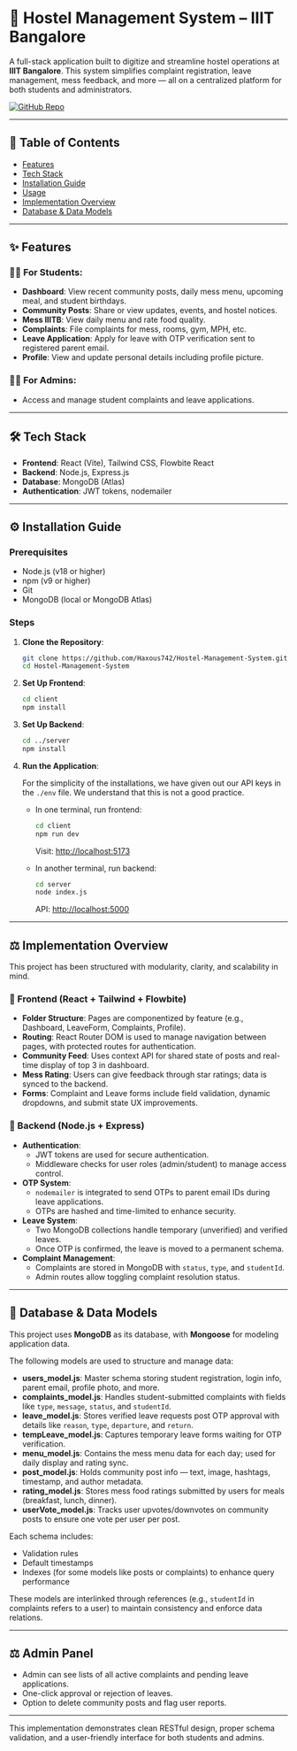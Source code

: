 # 🏨 Hostel Management System – IIIT Bangalore

A full-stack application built to digitize and streamline hostel operations at **IIIT Bangalore**. This system simplifies complaint registration, leave management, mess feedback, and more — all on a centralized platform for both students and administrators.

[![GitHub Repo](https://img.shields.io/badge/Visit%20Repo-%2312100E.svg?style=for-the-badge&logo=github&logoColor=white)](https://github.com/Haxous742/Hostel-Management-System.git)

---

## 📌 Table of Contents

- [Features](#-features)
- [Tech Stack](#-tech-stack)
- [Installation Guide](#-installation-guide)
- [Usage](#-usage)
- [Implementation Overview](#-implementation-overview)
- [Database & Data Models](#-database--data-models)

---

## ✨ Features

### 🧑‍🏫 For Students:
- **Dashboard**: View recent community posts, daily mess menu, upcoming meal, and student birthdays.
- **Community Posts**: Share or view updates, events, and hostel notices.
- **Mess IIITB**: View daily menu and rate food quality.
- **Complaints**: File complaints for mess, rooms, gym, MPH, etc.
- **Leave Application**: Apply for leave with OTP verification sent to registered parent email.
- **Profile**: View and update personal details including profile picture.

### 🧑‍💼 For Admins:
- Access and manage student complaints and leave applications.

---

## 🛠 Tech Stack

- **Frontend**: React (Vite), Tailwind CSS, Flowbite React  
- **Backend**: Node.js, Express.js  
- **Database**: MongoDB (Atlas)  
- **Authentication**: JWT tokens, nodemailer  

---

## ⚙️ Installation Guide

### Prerequisites

- Node.js (v18 or higher)  
- npm (v9 or higher)  
- Git  
- MongoDB (local or MongoDB Atlas)  

### Steps

1. **Clone the Repository**:
   ```bash
   git clone https://github.com/Haxous742/Hostel-Management-System.git
   cd Hostel-Management-System
   ```

2. **Set Up Frontend**:
   ```bash
   cd client
   npm install
   ```

3. **Set Up Backend**:
   ```bash
   cd ../server
   npm install
   ```

5. **Run the Application**:

   For the simplicity of the installations, we have given out our API keys in the `./env` file. We understand that this is not a good practice.

   - In one terminal, run frontend:
     ```bash
     cd client
     npm run dev
     ```
     Visit: [http://localhost:5173](http://localhost:5173)

   - In another terminal, run backend:
     ```bash
     cd server
     node index.js
     ```
     API: [http://localhost:5000](http://localhost:5000)

---

## ⚖️ Implementation Overview

This project has been structured with modularity, clarity, and scalability in mind.

### 🚀 Frontend (React + Tailwind + Flowbite)

- **Folder Structure**: Pages are componentized by feature (e.g., Dashboard, LeaveForm, Complaints, Profile).
- **Routing**: React Router DOM is used to manage navigation between pages, with protected routes for authentication.
- **Community Feed**: Uses context API for shared state of posts and real-time display of top 3 in dashboard.
- **Mess Rating**: Users can give feedback through star ratings; data is synced to the backend.
- **Forms**: Complaint and Leave forms include field validation, dynamic dropdowns, and submit state UX improvements.

### 🧰 Backend (Node.js + Express)

- **Authentication**:
  - JWT tokens are used for secure authentication.
  - Middleware checks for user roles (admin/student) to manage access control.
- **OTP System**:
  - `nodemailer` is integrated to send OTPs to parent email IDs during leave applications.
  - OTPs are hashed and time-limited to enhance security.
- **Leave System**:
  - Two MongoDB collections handle temporary (unverified) and verified leaves.
  - Once OTP is confirmed, the leave is moved to a permanent schema.
- **Complaint Management**:
  - Complaints are stored in MongoDB with `status`, `type`, and `studentId`.
  - Admin routes allow toggling complaint resolution status.

---

## 🧩 Database & Data Models

This project uses **MongoDB** as its database, with **Mongoose** for modeling application data.

The following models are used to structure and manage data:

- **users_model.js**: Master schema storing student registration, login info, parent email, profile photo, and more.
- **complaints_model.js**: Handles student-submitted complaints with fields like `type`, `message`, `status`, and `studentId`.
- **leave_model.js**: Stores verified leave requests post OTP approval with details like `reason`, `type`, `departure`, and `return`.
- **tempLeave_model.js**: Captures temporary leave forms waiting for OTP verification.
- **menu_model.js**: Contains the mess menu data for each day; used for daily display and rating sync.
- **post_model.js**: Holds community post info — text, image, hashtags, timestamp, and author metadata.
- **rating_model.js**: Stores mess food ratings submitted by users for meals (breakfast, lunch, dinner).
- **userVote_model.js**: Tracks user upvotes/downvotes on community posts to ensure one vote per user per post.

Each schema includes:
- Validation rules
- Default timestamps
- Indexes (for some models like posts or complaints) to enhance query performance

These models are interlinked through references (e.g., `studentId` in complaints refers to a user) to maintain consistency and enforce data relations.

---

## ⚖️ Admin Panel

- Admin can see lists of all active complaints and pending leave applications.
- One-click approval or rejection of leaves.
- Option to delete community posts and flag user reports.

---

This implementation demonstrates clean RESTful design, proper schema validation, and a user-friendly interface for both students and admins.

